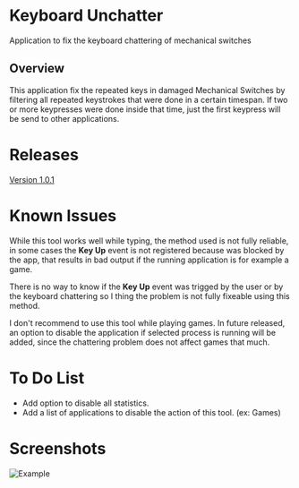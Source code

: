 # Keyboard Unchatter
Application to fix the keyboard chattering of mechanical switches

## Overview

This application fix the repeated keys in damaged Mechanical Switches by filtering all repeated keystrokes that were done in a certain timespan. If two or more keypresses were done inside that time, just the first keypress will be send to other applications.

# Releases

[Version 1.0.1](https://github.com/ZoserLock/keyboard-unchatter/releases/tag/v1.0.1)


# Known Issues

While this tool works well while typing, the method used is not fully reliable, in some cases the **Key Up** event is not registered because was blocked by the app, that results in bad output if the running application is for example a game. 

There is no way to know if the **Key Up** event was trigged by the user or by the keyboard chattering so I thing the problem is not fully fixeable using this method.

I don't recommend to use this tool while playing games. In future released, an option to disable the application if selected process is running will be added, since the chattering problem does not affect games that much.

# To Do List

* Add option to disable all statistics.
* Add a list of applications to disable the action of this tool. (ex: Games)

# Screenshots

![Example](https://github.com/ZoserLock/keyboard-unchatter/raw/master/Images/example.gif)